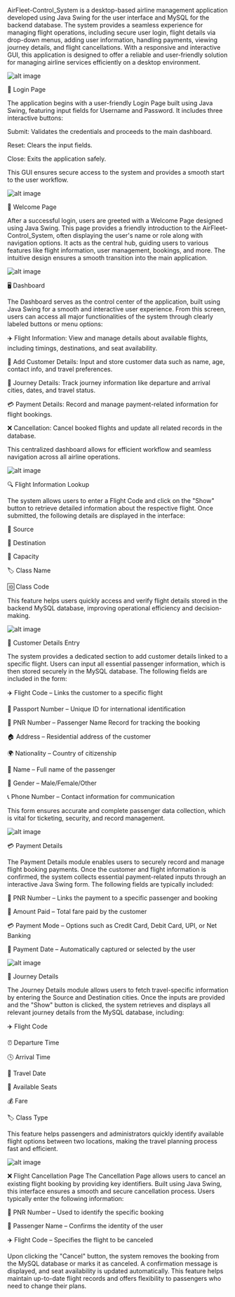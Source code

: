 AirFleet-Control_System is a desktop-based airline management application developed using Java Swing for the user interface and MySQL for the backend database. The system provides a seamless experience for managing flight operations, including secure user login, flight details via drop-down menus, adding user information, handling payments, viewing journey details, and flight cancellations. With a responsive and interactive GUI, this application is designed to offer a reliable and user-friendly solution for managing airline services efficiently on a desktop environment.

![alt image](https://github.com/sharada-patil1508/AirFleet-Control-System/blob/090b86ce40fb984ae18bf89860c4e6355eeda2bb/Login%20Page.png)

🔐 Login Page

The application begins with a user-friendly Login Page built using Java Swing, featuring input fields for Username and Password. It includes three interactive buttons:

Submit: Validates the credentials and proceeds to the main dashboard.

Reset: Clears the input fields.

Close: Exits the application safely.

This GUI ensures secure access to the system and provides a smooth start to the user workflow.

![alt image](https://github.com/sharada-patil1508/AirFleet-Control-System/blob/d514dafd39d06efa8ee0fadc95bf2f0ce145a353/Welcome%20Page.png)

🎉 Welcome Page


After a successful login, users are greeted with a Welcome Page designed using Java Swing. This page provides a friendly introduction to the AirFleet-Control_System, often displaying the user's name or role along with navigation options. It acts as the central hub, guiding users to various features like flight information, user management, bookings, and more. The intuitive design ensures a smooth transition into the main application.

![alt image](https://github.com/sharada-patil1508/AirFleet-Control-System/blob/53cf11097b243099f2062a0377d24fd12fd54f17/DashBoard.png)

🖥️ Dashboard


The Dashboard serves as the control center of the application, built using Java Swing for a smooth and interactive user experience. From this screen, users can access all major functionalities of the system through clearly labeled buttons or menu options:

✈️ Flight Information: View and manage details about available flights, including timings, destinations, and seat availability.

👤 Add Customer Details: Input and store customer data such as name, age, contact info, and travel preferences.

🧳 Journey Details: Track journey information like departure and arrival cities, dates, and travel status.

💳 Payment Details: Record and manage payment-related information for flight bookings.

❌ Cancellation: Cancel booked flights and update all related records in the database.

This centralized dashboard allows for efficient workflow and seamless navigation across all airline operations.

![alt image](https://github.com/sharada-patil1508/AirFleet-Control-System/blob/d86ffdbdb91cc828735a8d591ef740b9708f3ca6/Flight_info.png)

🔍 Flight Information Lookup


The system allows users to enter a Flight Code and click on the "Show" button to retrieve detailed information about the respective flight. Once submitted, the following details are displayed in the interface:

🛫 Source

🛬 Destination

👥 Capacity

🏷️ Class Name

🆔 Class Code

This feature helps users quickly access and verify flight details stored in the backend MySQL database, improving operational efficiency and decision-making.

![alt image](https://github.com/sharada-patil1508/AirFleet-Control-System/blob/1d68d8c382ba3e263aba57645d0eecfeb639529d/Customer_details.png)

🧾 Customer Details Entry


The system provides a dedicated section to add customer details linked to a specific flight. Users can input all essential passenger information, which is then stored securely in the MySQL database. The following fields are included in the form:

✈️ Flight Code – Links the customer to a specific flight

🛂 Passport Number – Unique ID for international identification

🎫 PNR Number – Passenger Name Record for tracking the booking

🏠 Address – Residential address of the customer

🌍 Nationality – Country of citizenship

👤 Name – Full name of the passenger

🚻 Gender – Male/Female/Other

📞 Phone Number – Contact information for communication

This form ensures accurate and complete passenger data collection, which is vital for ticketing, security, and record management.

![alt image](https://github.com/sharada-patil1508/AirFleet-Control-System/blob/6209f89462dbad1e19c13db8055067b396c77b9e/Payment.png)

💳 Payment Details

The Payment Details module enables users to securely record and manage flight booking payments. Once the customer and flight information is confirmed, the system collects essential payment-related inputs through an interactive Java Swing form. The following fields are typically included:

🧾 PNR Number – Links the payment to a specific passenger and booking

💸 Amount Paid – Total fare paid by the customer

💳 Payment Mode – Options such as Credit Card, Debit Card, UPI, or Net Banking

📅 Payment Date – Automatically captured or selected by the user


![alt image](https://github.com/sharada-patil1508/AirFleet-Control-System/blob/a3a4758d729134a64be8e63d8464966879c2a6d0/Journey%20Details.png)

🧳 Journey Details


The Journey Details module allows users to fetch travel-specific information by entering the Source and Destination cities. Once the inputs are provided and the "Show" button is clicked, the system retrieves and displays all relevant journey details from the MySQL database, including:

✈️ Flight Code

⏰ Departure Time

🕓 Arrival Time

📅 Travel Date

👥 Available Seats

💰 Fare

🏷️ Class Type

This feature helps passengers and administrators quickly identify available flight options between two locations, making the travel planning process fast and efficient.


![alt image](https://github.com/sharada-patil1508/AirFleet-Control-System/blob/5d44d2b214d72829816eec727483f8a948376f70/Cancelation.png)

❌ Flight Cancellation Page
The Cancellation Page allows users to cancel an existing flight booking by providing key identifiers. Built using Java Swing, this interface ensures a smooth and secure cancellation process. Users typically enter the following information:

🎫 PNR Number – Used to identify the specific booking

🧍 Passenger Name – Confirms the identity of the user

✈️ Flight Code – Specifies the flight to be canceled

Upon clicking the "Cancel" button, the system removes the booking from the MySQL database or marks it as canceled. A confirmation message is displayed, and seat availability is updated automatically. This feature helps maintain up-to-date flight records and offers flexibility to passengers who need to change their plans.
